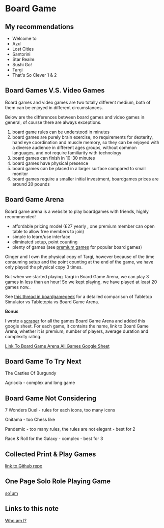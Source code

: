 # Board Game

## My recommendations

- Welcome to
- Azul
- Lost Cities
- Santorini
- Star Realm
- Sushi Go!
- Targi
- That's So Clever 1 & 2

## Board Games V.S. Video Games

Board games and video games are two totally different medium, both of them can be enjoyed in different circumstances.

Below are the differences between board games and video games in general, of course there are always exceptions.

1. board game rules can be understood in minutes
1. board games are purely brain exercise, no requirements for dexterity, hand eye coordination and muscle memory, so they can be enjoyed with a diverse audience in different ages groups, without common languages, and not require familiarity with technology
1. board games can finish in 10-30 minutes
1. board games have physical presence
1. board games can be placed in a larger surface compared to small monitor
1. board games require a smaller initial investment, boardgames prices are around 20 pounds

## Board Game Arena

Board game arena is a website to play boardgames with friends, highly recommended!

- affordable pricing model (£27 yearly , one premium member can open table to allow free members to join)
- simple to learn/use interface
- eliminated setup, point counting
- plenty of games (see [premium games](https://boardgamearena.com/premium) for popular board games)

Ginger and I own the physical copy of Targi, however because of the time consuming setup and the point counting at the end of the game, we have only played the physical copy 3 times.

But when we started playing Targi in Board Game Arena, we can play 3 games in less than an hour! So we kept playing, we have played at least 20 games now..

See [this thread in boardgamegeek](https://boardgamegeek.com/thread/2491575/tabletop-simulator-vs-tabletopia-vs-board-game-are) for a detailed comparison of Tabletop Simulator vs Tabletopia vs Board Game Arena.

**Bonus**

I wrote a [scraper](https://github.com/ynotstartups/bga-scraper) for all the games Board Game Arena and added this google sheet. For each game, it contains the name, link to Board Game Arena, whether it is premium, number of players, average duration and complexity rating.

[Link To Board Game Arena All Games Google Sheet](https://docs.google.com/spreadsheets/d/1U93SDx9tmQtxneNfSDQANWZ17C-C2AMFJZQk4c94OIQ/edit?usp=sharing)

## Board Game To Try Next

The Castles Of Burgundy

Agricola - complex and long game

## Board Game Not Considering

7 Wonders Duel - rules for each icons, too many icons

Onitama - too Chess like

Pandemic - too many rules, the rules are not elegant - best for 2

Race & Roll for the Galaxy - complex - best for 3


## Collected Print & Play Games

[link to Github repo](https://github.com/ynotstartups/PrintAndPlayGames)

## One Page Solo Role Playing Game

[so1um](https://brunobord.github.io/so1um/so1um.html)

## Links to this note

[Who am I?](index.md)
